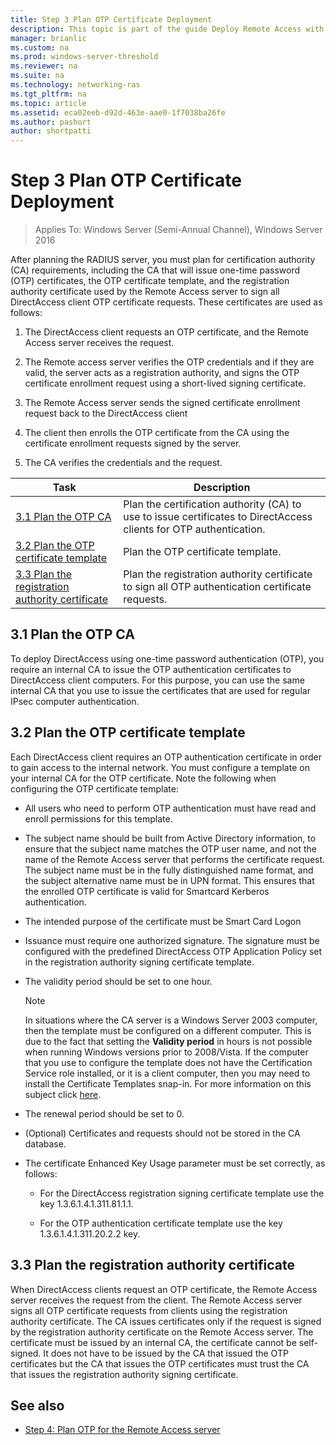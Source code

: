 ```yaml
---
title: Step 3 Plan OTP Certificate Deployment
description: This topic is part of the guide Deploy Remote Access with OTP Authentication in Windows Server 2016.
manager: brianlic
ms.custom: na
ms.prod: windows-server-threshold
ms.reviewer: na
ms.suite: na
ms.technology: networking-ras
ms.tgt_pltfrm: na
ms.topic: article
ms.assetid: eca02eeb-d92d-463e-aae0-1f7038ba26fe
ms.author: pashort
author: shortpatti
---
```

# Step 3 Plan OTP Certificate Deployment

>Applies To: Windows Server (Semi-Annual Channel), Windows Server 2016

After planning the RADIUS server, you must plan for certification authority (CA) requirements, including the CA that will issue one-time password (OTP) certificates, the OTP certificate template, and the registration authority certificate used by the Remote Access server to sign all DirectAccess client OTP certificate requests. These certificates are used as follows:  
  
1.  The DirectAccess client requests an OTP certificate, and the Remote Access server receives the request.  
  
2.  The Remote access server verifies the OTP credentials and if they are valid, the server acts as a registration authority, and signs the OTP certificate enrollment request using a short-lived signing certificate.  
  
3.  The Remote Access server sends the signed certificate enrollment request back to the DirectAccess client  
  
4.  The client then enrolls the OTP certificate from the CA using the certificate enrollment requests signed by the server.  
  
5.  The CA verifies the credentials and the request.  
  
|Task|Description|  
|----|--------|  
|[3.1 Plan the OTP CA](#bkmk_3_1_CA)|Plan the certification authority (CA) to use to issue certificates to DirectAccess clients for OTP authentication.|  
|[3.2 Plan the OTP certificate template](#bkmk_3_2_OTP_Cert)|Plan the OTP certificate template.|
|[3.3 Plan the registration authority certificate](#bkmk_33RACert)|Plan the registration authority certificate to sign all OTP authentication certificate requests.|

## <a name="bkmk_3_1_CA"></a>3.1 Plan the OTP CA  
To deploy DirectAccess using one-time password authentication (OTP), you require an internal CA to issue the OTP authentication certificates to DirectAccess client computers. For this purpose, you can use the same internal CA that you use to issue the certificates that are used for regular IPsec computer authentication.  
  
## <a name="bkmk_3_2_OTP_Cert"></a>3.2 Plan the OTP certificate template  
Each DirectAccess client requires an OTP authentication certificate in order to gain access to the internal network. You must configure a template on your internal CA for the OTP certificate. Note the following when configuring the OTP certificate template:  
  
-   All users who need to perform OTP authentication must have read and enroll permissions for this template.  
  
-   The subject name should be built from Active Directory information, to ensure that the subject name matches the OTP user name, and not the name of the Remote Access server that performs the certificate request. The subject name must be in the fully distinguished name format, and the subject alternative name must be in UPN format. This ensures that the enrolled OTP certificate is valid for Smartcard Kerberos authentication.  
  
-   The intended purpose of the certificate must be Smart Card Logon  
  
-   Issuance must require one authorized signature. The signature must be configured with the predefined DirectAccess OTP Application Policy set in the registration authority signing certificate template.  
  
-   The validity period should be set to one hour.  
  
    > [!NOTE]  
    > In situations where the CA server is a Windows Server 2003 computer, then the template must be configured on a different computer. This is due to the fact that setting the **Validity period** in hours is not possible when running Windows versions prior to 2008/Vista. If the computer that you use to configure the template does not have the Certification Service role installed, or it is a client computer, then you may need to install the Certificate Templates snap-in. For more information on this subject click [here](https://technet.microsoft.com/library/cc732445.aspx).  
  
-   The renewal period should be set to 0.  
  
-   (Optional) Certificates and requests should not be stored in the CA database.  
  
-   The certificate Enhanced Key Usage parameter must be set correctly, as follows:  
  
    -   For the DirectAccess registration signing certificate template use the key 1.3.6.1.4.1.311.81.1.1.  
  
    -   For the OTP authentication certificate template use the key 1.3.6.1.4.1.311.20.2.2 key.  
  
## <a name="bkmk_33RACert"></a>3.3 Plan the registration authority certificate  
When DirectAccess clients request an OTP certificate, the Remote Access server receives the request from the client. The Remote Access server signs all OTP certificate requests from clients using the registration authority certificate. The CA issues certificates only if the request is signed by the registration authority certificate on the Remote Access server. The certificate must be issued by an internal CA, the certificate cannot be self-signed. It does not have to be issued by the CA that issued the OTP certificates but the CA that issues the OTP certificates must trust the CA that issues the registration authority signing certificate.  
  
## <a name="BKMK_Links"></a>See also  
  
-   [Step 4: Plan OTP for the Remote Access server](Step-4-Plan-for-OTP-on-the-Remote-Access-Server.md)  
  


